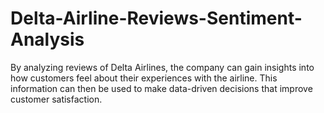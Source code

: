 # Delta-Airline-Reviews-Sentiment-Analysis
By analyzing reviews of Delta Airlines, the company can gain insights into how customers feel about their experiences with the airline. This information can then be used to make data-driven decisions that improve customer satisfaction.
